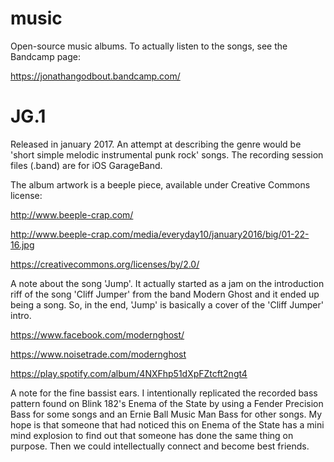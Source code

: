 # music

Open-source music albums. To actually listen to the songs, see the Bandcamp page:

https://jonathangodbout.bandcamp.com/

# JG.1

Released in january 2017. An attempt at describing the genre would be 'short simple melodic instrumental punk rock' songs. The recording session files (.band) are for iOS GarageBand. 

The album artwork is a beeple piece, available under Creative Commons license:

http://www.beeple-crap.com/

http://www.beeple-crap.com/media/everyday10/january2016/big/01-22-16.jpg

https://creativecommons.org/licenses/by/2.0/

A note about the song 'Jump'. It actually started as a jam on the introduction riff of the song 'Cliff Jumper' from the band Modern Ghost and it ended up being a song. So, in the end, 'Jump' is basically a cover of the 'Cliff Jumper' intro. 

https://www.facebook.com/modernghost/

https://www.noisetrade.com/modernghost

https://play.spotify.com/album/4NXFhp51dXpFZtcft2ngt4

A note for the fine bassist ears. I intentionally replicated the recorded bass pattern found on Blink 182's Enema of the State by using a Fender Precision Bass for some songs and an Ernie Ball Music Man Bass for other songs. My hope is that someone that had noticed this on Enema of the State has a mini mind explosion to find out that someone has done the same thing on purpose. Then we could intellectually connect and become best friends.

